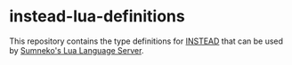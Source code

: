 # instead-lua-definitions

This repository contains the type definitions for [INSTEAD](https://github.com/instead-hub/instead) that can be used by [Sumneko's Lua Language Server](https://github.com/LuaLS/lua-language-server).
